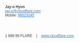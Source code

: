 <p style="font-family: Helvetica; font-size: 12px; color:#404040;">
<b>Jay-o Hyon</b>
<br />
<a href="mailto:jay-o@cloudflare.com" style="color: #2f7bbf;">jay-o@cloudflare.com</a>
<br />Mobile:
<a href="tel:6598523245" style="color: #2f7bbf;">98523245</a>

<a href="https://www.cloudflare.com/" target="_blank">
<div style="background-image: url('https://www.cloudflare.com/img/signature-cloud.png'); background-size: 200px 30px; width: 200px; height: 30px; margin-right: 20px;"></div></a>

<p style="font-family: Helvetica; font-size: 12px; color:#404040;">1 888 99 FLARE
&nbsp;&nbsp;&nbsp;|&nbsp;&nbsp;&nbsp;
<a href="https://www.cloudflare.com" style="color: #2f7bbf;">www.cloudflare.com</a>
</p>
